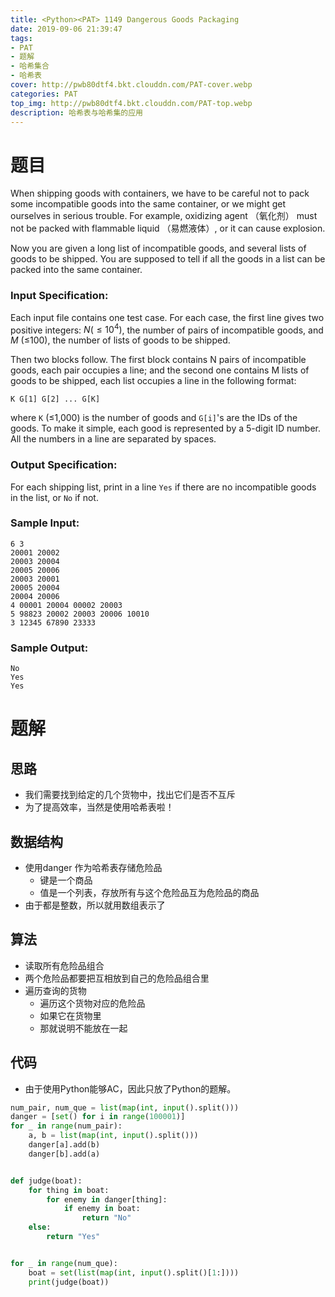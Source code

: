```yaml
---
title: <Python><PAT> 1149 Dangerous Goods Packaging
date: 2019-09-06 21:39:47
tags:
- PAT
- 题解
- 哈希集合
- 哈希表
cover: http://pwb80dtf4.bkt.clouddn.com/PAT-cover.webp
categories: PAT
top_img: http://pwb80dtf4.bkt.clouddn.com/PAT-top.webp
description: 哈希表与哈希集的应用
---
```


# 题目

When shipping goods with containers, we have to be careful not to pack some incompatible goods into the same container, or we might get ourselves in serious trouble. For example, oxidizing agent （氧化剂） must not be packed with flammable liquid （易燃液体）, or it can cause explosion.

Now you are given a long list of incompatible goods, and several lists of goods to be shipped. You are supposed to tell if all the goods in a list can be packed into the same container.

### Input Specification:

Each input file contains one test case. For each case, the first line gives two positive integers: $N (≤10^4)$, the number of pairs of incompatible goods, and *M* (≤100), the number of lists of goods to be shipped.

Then two blocks follow. The first block contains N pairs of incompatible goods, each pair occupies a line; and the second one contains M lists of goods to be shipped, each list occupies a line in the following format:

```
K G[1] G[2] ... G[K]
```

where `K` (≤1,000) is the number of goods and `G[i]`'s are the IDs of the goods. To make it simple, each good is represented by a 5-digit ID number. All the numbers in a line are separated by spaces.

### Output Specification:

For each shipping list, print in a line `Yes` if there are no incompatible goods in the list, or `No` if not.

### Sample Input:

```in
6 3
20001 20002
20003 20004
20005 20006
20003 20001
20005 20004
20004 20006
4 00001 20004 00002 20003
5 98823 20002 20003 20006 10010
3 12345 67890 23333
```

### Sample Output:

```out
No
Yes
Yes
```

# 题解

## 思路

+ 我们需要找到给定的几个货物中，找出它们是否不互斥
+ 为了提高效率，当然是使用哈希表啦！

## 数据结构

+ 使用danger 作为哈希表存储危险品
  + 键是一个商品
  + 值是一个列表，存放所有与这个危险品互为危险品的商品
+ 由于都是整数，所以就用数组表示了

## 算法

+ 读取所有危险品组合
+ 两个危险品都要把互相放到自己的危险品组合里
+ 遍历查询的货物
  + 遍历这个货物对应的危险品
  + 如果它在货物里
  + 那就说明不能放在一起

## 代码

+ 由于使用Python能够AC，因此只放了Python的题解。

```python
num_pair, num_que = list(map(int, input().split()))
danger = [set() for i in range(100001)]
for _ in range(num_pair):
    a, b = list(map(int, input().split()))
    danger[a].add(b)
    danger[b].add(a)


def judge(boat):
    for thing in boat:
        for enemy in danger[thing]:
            if enemy in boat:
                return "No"
    else:
        return "Yes"


for _ in range(num_que):
    boat = set(list(map(int, input().split()[1:])))
    print(judge(boat))

```

